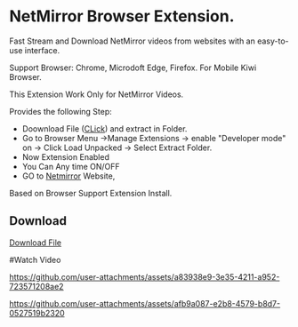 # NetMirror Browser Extension.

Fast Stream and Download NetMirror videos from websites with an easy-to-use interface.

Support Browser: Chrome, Microdoft Edge, Firefox. For Mobile Kiwi Browser.

This Extension Work Only for NetMirror Videos.

Provides the following Step:

  * Doownload File (<a href='https://raw.githubusercontent.com/appli55/netmirror_extension/main/file/Netmirror-extension-22-8-25_V1.1.zip'>CLick</a>) and extract in Folder.
  * Go to Browser Menu ->Manage Extensions -> enable "Developer mode" on -> Click Load Unpacked -> Select Extract Folder.
  * Now Extension Enabled
  * You Can Any time ON/OFF
  * GO to <a href='https://netmirror.art'>Netmirror</a> Website,

Based on Browser Support Extension Install.

## Download

<a href='https://raw.githubusercontent.com/appli55/netmirror_extension/main/file/Netmirror-extension-22-8-25_V1.1.zip'>Download File</a>


#Watch Video

https://github.com/user-attachments/assets/a83938e9-3e35-4211-a952-723571208ae2


https://github.com/user-attachments/assets/afb9a087-e2b8-4579-b8d7-0527519b2320


